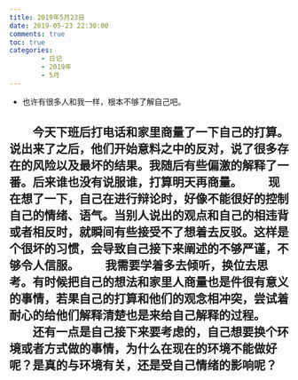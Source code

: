 ```yaml
---
title: 2019年5月23日
date: 2019-05-23 22:30:00
comments: true
toc: true
categories:
        - 日记
        - 2019年
        - 5月
---
```


  * 也许有很多人和我一样，根本不够了解自己吧。

   <!--more-->

　　今天下班后打电话和家里商量了一下自己的打算。说出来了之后，他们开始意料之中的反对，说了很多存在的风险以及最坏的结果。我随后有些偏激的解释了一番。后来谁也没有说服谁，打算明天再商量。
　　现在想了一下，自己在进行辩论时，好像不能很好的控制自己的情绪、语气。当别人说出的观点和自己的相违背或者相反时，就瞬间有些接受不了想着去反驳。这样是个很坏的习惯，会导致自己接下来阐述的不够严谨，不够令人信服。
　　我需要学着多去倾听，换位去思考。有时候把自己的想法和家里人商量也是件很有意义的事情，若果自己的打算和他们的观念相冲突，尝试着耐心的给他们解释清楚也是来给自己解释的过程。
　　还有一点是自己接下来要考虑的，自己想要换个环境或者方式做的事情，为什么在现在的环境不能做好呢？是真的与环境有关，还是受自己情绪的影响呢？
　　
　　
---

